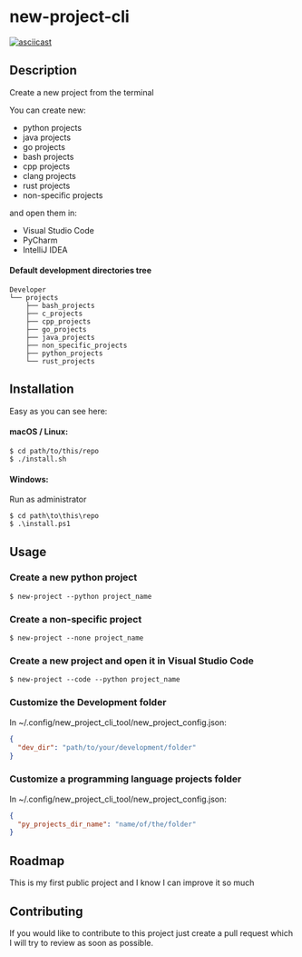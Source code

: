 # new-project-cli

[![asciicast](https://asciinema.org/a/Qf5FmiHBwkqpQCm6CDrEIMKEu.svg)](https://asciinema.org/a/Qf5FmiHBwkqpQCm6CDrEIMKEu)

## Description

Create a new project from the terminal

You can create new:

- python projects
- java projects
- go projects
- bash projects
- cpp projects
- clang projects
- rust projects
- non-specific projects

and open them in:

- Visual Studio Code
- PyCharm
- IntelliJ IDEA

#### Default development directories tree

```
Developer
└── projects
    ├── bash_projects
    ├── c_projects 
    ├── cpp_projects 
    ├── go_projects
    ├── java_projects
    ├── non_specific_projects
    ├── python_projects
    └── rust_projects 
```

## Installation

Easy as you can see here:

#### macOS / Linux:

```console
$ cd path/to/this/repo
$ ./install.sh
```

#### Windows:

Run as administrator

```console
$ cd path\to\this\repo
$ .\install.ps1
```

## Usage

### Create a new python project

```console
$ new-project --python project_name
```

### Create a non-specific project

```console
$ new-project --none project_name
```

### Create a new project and open it in Visual Studio Code

```console
$ new-project --code --python project_name
```

### Customize the Development folder

In ~/.config/new_project_cli_tool/new_project_config.json:

```json
{
  "dev_dir": "path/to/your/development/folder"
}
```

### Customize a programming language projects folder

In ~/.config/new_project_cli_tool/new_project_config.json:

```json
{
  "py_projects_dir_name": "name/of/the/folder"
}
```

## Roadmap

This is my first public project and I know I can improve it so much

## Contributing

If you would like to contribute to this project just create a pull request which I will try to review as soon as
possible.